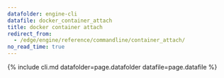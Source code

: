 ```yaml
---
datafolder: engine-cli
datafile: docker_container_attach
title: docker container attach
redirect_from:
  - /edge/engine/reference/commandline/container_attach/
no_read_time: true
---
```

<!--
Sorry, but the contents of this page are automatically generated from
Docker's source code. If you want to suggest a change to the text that appears
here, you'll need to find the string by searching this repo:

https://github.com/docker/cli
-->

{% include cli.md datafolder=page.datafolder datafile=page.datafile %}
